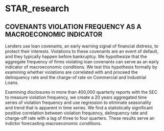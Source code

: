 # STAR_research

## COVENANTS VIOLATION FREQUENCY AS A MACROECONOMIC INDICATOR 

Lenders use loan covenants, an early warning signal of financial distress, to protect their interests. Violations to these covenants are an event of default, and they typically happen before bankruptcy. We hypothesize that the aggregate frequency of firms violating loan covenants can serve as an early indicator of macroeconomic conditions. We test this hypothesis formally by examining whether violations are correlated with and proceed the delinquency rate and the charge-of rate on Commercial and Industrial Loans.

Examining disclosures in more than 400,000 quarterly reports with the SEC to measure violation frequency, we create a 20 years aggregated time series of violation frequency and use regression to eliminate seasonality and trend that is apparent in time series. We find a statistically significant positive correlation between violation frequency, delinquency rate and charge-off rate with a lag of three to four quarters. These results serve an indictor forecasting macroeconomic conditions.
